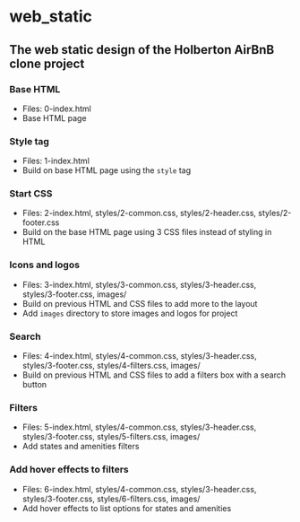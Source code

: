 # web_static

## The web static design of the Holberton AirBnB clone project
### Base HTML
* Files: 0-index.html
* Base HTML page

### Style tag
* Files: 1-index.html
* Build on base HTML page using the `style` tag

### Start CSS
* Files: 2-index.html, styles/2-common.css, styles/2-header.css, styles/2-footer.css
* Build on the base HTML page using 3 CSS files instead of styling in HTML

### Icons and logos
* Files: 3-index.html, styles/3-common.css, styles/3-header.css, styles/3-footer.css, images/
* Build on previous HTML and CSS files to add more to the layout
* Add `images` directory to store images and logos for project

### Search
* Files: 4-index.html, styles/4-common.css, styles/3-header.css, styles/3-footer.css, styles/4-filters.css, images/
* Build on previous HTML and CSS files to add a filters box with a search button

### Filters
* Files: 5-index.html, styles/4-common.css, styles/3-header.css, styles/3-footer.css, styles/5-filters.css, images/
* Add states and amenities filters

### Add hover effects to filters
* Files: 6-index.html, styles/4-common.css, styles/3-header.css, styles/3-footer.css, styles/6-filters.css, images/
* Add hover effects to list options for states and amenities
